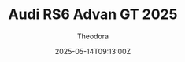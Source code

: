 ---
title: "Audi RS6 Advan GT 2025"
meta_title: ""
description: "Audi RS6 Advan GT 2025 - exmods_audi_rs6gt_avant by EX Mods for Assetto Corsa"
date: 2025-05-14T09:13:00Z
thumb: XC07NPD
mainimage: PLsTmWa
cargallery: ["cu8jG96"]
categories: ["Car"]
author: "Theodora"
tags: ["Audi", "Coupe", "Road", "2025", "EX Mods", "Germany"]
draft: false
link: https://ouo.io/4Y6ey7
zipsize: 135 MB
manu: Audi
country: Germany
year: 2025
class: Coupe
drivetrain: AWD
engine: 4.0L V8 TFSI 
gb: 8-speed
power: "630 bhp"
torque: "850"
mass: 2075
speed: "-"
accel: "- seconds"
creator: EX Mods
version: "-"
csp: 0.2.7
carname: "Audi RS6 Advan GT"
folder: "exmods_audi_rs6gt_avant"
livery: "Included"
r2r: 0
host: Mods
---